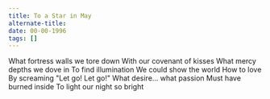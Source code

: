 ```yaml
---
title: To a Star in May
alternate-title:
date: 00-00-1996
tags: []
---
```


What fortress walls we tore down
With our covenant of kisses
What mercy depths we dove in
To find illumination
We could show the world
How to love
By screaming "Let go! Let go!"
What desire... what passion
Must have burned inside
To light our night so bright